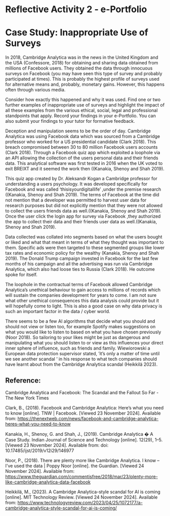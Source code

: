 <H1>Reflective Activity 2 - e-Portfolio</H1>
<H1>Case Study: Inappropriate Use of Surveys</H1>
<p>In 2018, Cambridge Analytica was in the news in the United Kingdom and the USA (Confessore, 2018) for obtaining and sharing data obtained from millions of Facebook users. They obtained the data through innocuous surveys on Facebook (you may have seen this type of survey and probably participated at times). This is probably the highest profile of surveys used for alternative means and, probably, monetary gains. However, this happens often through various media.</p>
<p>Consider how exactly this happened and why it was used. Find one or two further examples of inappropriate use of surveys and highlight the impact of all these examples from the various ethical, social, legal and professional standpoints that apply.
Record your findings in your e-Portfolio. You can also submit your findings to your tutor for formative feedback.</p>

<p>Deception and manipulation seems to be the order of day. Cambridge Analytica was using Facebook data which was sourced from a Cambridge professor who worked for a US presidential candidate (Clark 2018). This breach compromised between 30 to 80 million Facebook users accounts (Clark 2018).  Through a Facebook  quiz app which exploited a loophole via an API allowing the collection of the users personal data and their friends data. This analytical software was first tested in 2016 when the UK voted to exit BREIXT and it seemed the work then  ((Kanakia, Shenoy and Shah 2019).</p>

<p>This quiz app created by Dr. Aleksandr Kogan a Cambridge professor for understanding a users psychology. It was developed specifically for Facebook and was called ‘thisisyourdigitallife’ ,under the premise research ((Kanakia, Shenoy and Shah 2019).
The terms of Facebook at the time did not mention that a developer was permitted to harvest user data for research purposes but did not explicitly mention that they were not allowed to collect the users friends data as well.((Kanakia, Shenoy and Shah 2019).
 Once the user click the login app for survey via Facebook ,they authorized the app to collect their data and their friends user data as well.((Kanakia, Shenoy and Shah 2019).</p>
<p> Data collected was collated into segments based on what the users bought or liked and what that meant in terms of what they thought was important to them. Specific ads were then targeted to these segmented groups like lower tax rates and economic policy for the wealthy (Kanakia, Shenoy and Shah 2019).
 The Donald Trump campaign invested in Facebook for the last few months of his campaign and all the advertising was run via Cambridge Analytica, which also had loose ties to Russia (Clark 2018). He outcome spoke for itself.</p>

<p>The loophole in the contractual terms of Facebook allowed Cambridge Analytica’s unethical behaviour to gain access to millions of records which will sustain the companies development for years to come.  I am not sure what other unethical consequences this data analysis could provide but it will hopefully come to light. This is also a good case on why data privacy is such an important factor in the data / cyber world.</p>
<p>There seems to be a few AI algorithms that decide what you should and should not view or listen too, for example Spotify makes suggestions on what you would like to listen to based on what you have chosen previously (Noor 2018). So tailoring to your likes might be just as dangerous and manipulating what you should listen to or view as this influences your direct inner sphere of influence, such as friends and family.  Wiewiorowski a European data protection supervisor stated, ’it’s only a matter of time until we see another scandal ‘ in his response to what tech companies should have learnt about from the Cambridge Analytica scandal (Heikkilä 2023).</p>


<H2>Reference:</H2>
<p>Cambridge Analytica and Facebook: The Scandal and the Fallout So Far - The New York Times 

Clark, B., (2018). Facebook and Cambridge Analytica: Here’s what you need to know [online]. TNW | Facebook. [Viewed 23 November 2024]. Available from: https://thenextweb.com/news/facebook-and-cambridge-analytica-heres-what-you-need-to-know 

Kanakia, H., Shenoy, G. and Shah, J., (2019). Cambridge Analytica � A Case Study. Indian Journal of Science and Technology [online]. 12(29), 1–5. [Viewed 23 November 2024]. Available from: doi: 10.17485/ijst/2019/v12i29/146977 

Noor, P., (2018). There are plenty more like Cambridge Analytica. I know – I've used the data | Poppy Noor [online]. the Guardian. [Viewed 24 November 2024]. Available from: https://www.theguardian.com/commentisfree/2018/mar/23/plenty-more-like-cambridge-analytica-data-facebook 

Heikkilä, M., (2023). A Cambridge Analytica-style scandal for AI is coming [online]. MIT Technology Review. [Viewed 24 November 2024]. Available from: https://www.technologyreview.com/2023/04/25/1072177/a-cambridge-analytica-style-scandal-for-ai-is-coming/ 
</p>
